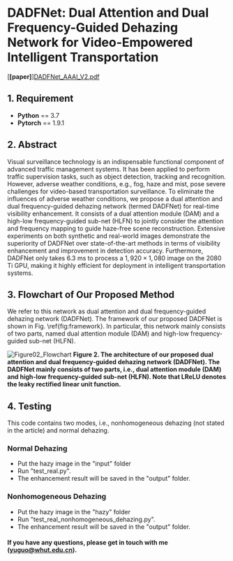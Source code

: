 # DADFNet: Dual Attention and Dual Frequency-Guided Dehazing Network for Video-Empowered Intelligent Transportation

[**[paper]**][DADFNet_AAAI_V2.pdf](https://github.com/gy65896/DADFNet/files/8258422/DADFNet_AAAI_V2.pdf)

## 1. Requirement ##
* __Python__ == 3.7
* __Pytorch__ == 1.9.1

## 2. Abstract

Visual surveillance technology is an indispensable functional component of advanced traffic management systems. It has been applied to perform traffic supervision tasks, such as object detection, tracking and recognition. However, adverse weather conditions, e.g., fog, haze and mist, pose severe challenges for video-based transportation surveillance. To eliminate the influences of adverse weather conditions, we propose a dual attention and dual frequency-guided dehazing network (termed DADFNet) for real-time visibility enhancement. It consists of a dual attention module (DAM) and a high-low frequency-guided sub-net (HLFN) to jointly consider the attention and frequency mapping to guide haze-free scene reconstruction. Extensive experiments on both synthetic and real-world images demonstrate the superiority of DADFNet over state-of-the-art methods in terms of visibility enhancement and improvement in detection accuracy. Furthermore, DADFNet only takes $6.3$ ms to process a $1,920 \times 1,080$ image on the $2080$ Ti GPU, making it highly efficient for deployment in intelligent transportation systems.

## 3. Flowchart of Our Proposed Method

We refer to this network as dual attention and dual frequency-guided dehazing network (DADFNet). The framework of our proposed DADFNet is shown in Fig. \ref{fig:framework}. In particular, this network mainly consists of two parts, named dual attention module (DAM) and high-low frequency-guided sub-net (HLFN). 

![Figure02_Flowchart](https://user-images.githubusercontent.com/48637474/158503605-3200f3dd-ecec-4404-8ee5-04b404a30f66.png)
**Figure 2. The architecture of our proposed dual attention and dual frequency-guided dehazing network (DADFNet). The DADFNet mainly consists of two parts, i.e., dual attention module (DAM) and high-low frequency-guided sub-net (HLFN). Note that LReLU denotes the leaky rectified linear unit function.**

## 4. Testing
This code contains two modes, i.e., nonhomogeneous dehazing (not stated in the article) and normal dehazing.
### Normal Dehazing
* Put the hazy image in the "input" folder
* Run "test_real.py". 
* The enhancement result will be saved in the "output" folder.

### Nonhomogeneous Dehazing
* Put the hazy image in the "hazy" folder
* Run "test_real_nonhomogeneous_dehazing.py". 
* The enhancement result will be saved in the "output" folder.

#### If you have any questions, please get in touch with me (yuguo@whut.edu.cn).
